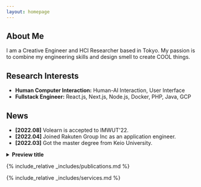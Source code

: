 ```yaml
---
layout: homepage
---
```


## About Me

I am a Creative Engineer and HCI Researcher based in Tokyo.
My passion is to combine my engineering skills and design smell to create COOL things.

## Research Interests

- **Human Computer Interaction:** Human-AI Interaction, User Interface
- **Fullstack Engineer:** React.js, Next.js, Node.js, Docker, PHP, Java, GCP

## News

- **[2022.08]** Volearn is accepted to IMWUT'22.
- **[2022.04]** Joined Rakuten Group Inc as an application engineer.
- **[2022.03]** Got the master degree from Keio University.

<details>
<summary><b>Preview title</b></summary>

_Markdown is valid, but add empty lines to separate from the HTML tags._

- Bullet
- Points

</details>

{% include_relative _includes/publications.md %}

{% include_relative _includes/services.md %}
